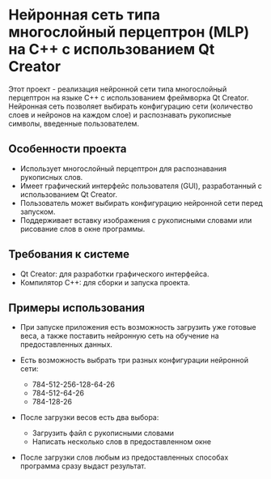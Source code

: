 # Нейронная сеть типа многослойный перцептрон (MLP) на C++ с использованием Qt Creator

Этот проект - реализация нейронной сети типа многослойный перцептрон на языке C++ с использованием фреймворка Qt Creator. Нейронная сеть позволяет выбирать конфигурацию сети (количество слоев и нейронов на каждом слое) и распознавать рукописные символы, введенные пользователем.

## Особенности проекта

- Использует многослойный перцептрон для распознавания рукописных слов.
- Имеет графический интерфейс пользователя (GUI), разработанный с использованием Qt Creator.
- Пользователь может выбирать конфигурацию нейронной сети перед запуском.
- Поддерживает вставку изображения с рукописными словами или рисование слов в окне программы.

## Требования к системе

- Qt Creator: для разработки графического интерфейса.
- Компилятор C++: для сборки и запуска проекта.

## Примеры использования
- При запуске приложения есть возможность загрузить уже готовые веса, а также поставить нейронную сеть на обучение на предоставленных данных.
- Есть возможность выбрать три разных конфигурации нейронной сети:

  - 784-512-256-128-64-26
  - 784-512-64-26
  - 784-128-26

- После загрузки весов есть два выбора:
  - Загрузить файл с рукописными словами
  - Написать несколько слов в предоставленном окне
- После загрузки слов любым из предоставленных способах программа сразу выдаст результат.
